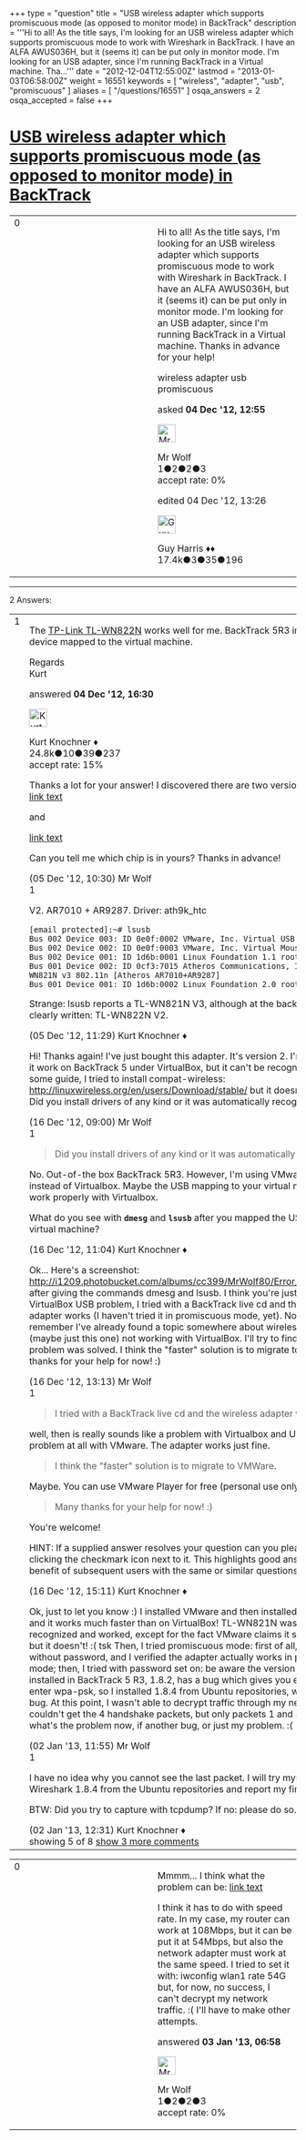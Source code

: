 +++
type = "question"
title = "USB wireless adapter which supports promiscuous mode (as opposed to monitor mode) in BackTrack"
description = '''Hi to all! As the title says, I&#x27;m looking for an USB wireless adapter which supports promiscuous mode to work with Wireshark in BackTrack. I have an ALFA AWUS036H, but it (seems it) can be put only in monitor mode. I&#x27;m looking for an USB adapter, since I&#x27;m running BackTrack in a Virtual machine. Tha...'''
date = "2012-12-04T12:55:00Z"
lastmod = "2013-01-03T06:58:00Z"
weight = 16551
keywords = [ "wireless", "adapter", "usb", "promiscuous" ]
aliases = [ "/questions/16551" ]
osqa_answers = 2
osqa_accepted = false
+++

<div class="headNormal">

# [USB wireless adapter which supports promiscuous mode (as opposed to monitor mode) in BackTrack](/questions/16551/usb-wireless-adapter-which-supports-promiscuous-mode-as-opposed-to-monitor-mode-in-backtrack)

</div>

<div id="main-body">

<div id="askform">

<table id="question-table" style="width:100%;"><colgroup><col style="width: 50%" /><col style="width: 50%" /></colgroup><tbody><tr class="odd"><td style="width: 30px; vertical-align: top"><div class="vote-buttons"><div id="post-16551-score" class="post-score" title="current number of votes">0</div><div id="favorite-count" class="favorite-count"></div></div></td><td><div id="item-right"><div class="question-body"><p>Hi to all! As the title says, I'm looking for an USB wireless adapter which supports promiscuous mode to work with Wireshark in BackTrack. I have an ALFA AWUS036H, but it (seems it) can be put only in monitor mode. I'm looking for an USB adapter, since I'm running BackTrack in a Virtual machine. Thanks in advance for your help!</p></div><div id="question-tags" class="tags-container tags">wireless adapter usb promiscuous</div><div id="question-controls" class="post-controls"></div><div class="post-update-info-container"><div class="post-update-info post-update-info-user"><p>asked <strong>04 Dec '12, 12:55</strong></p><img src="https://secure.gravatar.com/avatar/7be5d0dc6efe68ffb885d38f456f38e6?s=32&amp;d=identicon&amp;r=g" class="gravatar" width="32" height="32" alt="Mr%20Wolf&#39;s gravatar image" /><p>Mr Wolf<br />
<span class="score" title="1 reputation points">1</span><span title="2 badges"><span class="badge1">●</span><span class="badgecount">2</span></span><span title="2 badges"><span class="silver">●</span><span class="badgecount">2</span></span><span title="3 badges"><span class="bronze">●</span><span class="badgecount">3</span></span><br />
<span class="accept_rate" title="Rate of the user&#39;s accepted answers">accept rate:</span> <span title="Mr Wolf has no accepted answers">0%</span></p></div><div class="post-update-info post-update-info-edited"><p>edited 04 Dec '12, 13:26</p><img src="https://secure.gravatar.com/avatar/f93de7000747ab5efb5acd3034b2ebd7?s=32&amp;d=identicon&amp;r=g" class="gravatar" width="32" height="32" alt="Guy%20Harris&#39;s gravatar image" /><p>Guy Harris ♦♦<br />
<span class="score" title="17443 reputation points"><span>17.4k</span></span><span title="3 badges"><span class="badge1">●</span><span class="badgecount">3</span></span><span title="35 badges"><span class="silver">●</span><span class="badgecount">35</span></span><span title="196 badges"><span class="bronze">●</span><span class="badgecount">196</span></span></p></div></div><div id="comments-container-16551" class="comments-container"></div><div id="comment-tools-16551" class="comment-tools"></div><div class="clear"></div><div id="comment-16551-form-container" class="comment-form-container"></div><div class="clear"></div></div></td></tr></tbody></table>

------------------------------------------------------------------------

<div class="tabBar">

<span id="sort-top"></span>

<div class="headQuestions">

2 Answers:

</div>

</div>

<span id="16557"></span>

<div id="answer-container-16557" class="answer">

<table style="width:100%;"><colgroup><col style="width: 50%" /><col style="width: 50%" /></colgroup><tbody><tr class="odd"><td style="width: 30px; vertical-align: top"><div class="vote-buttons"><div id="post-16557-score" class="post-score" title="current number of votes">1</div></div></td><td><div class="item-right"><div class="answer-body"><p>The <a href="http://www.tp-link.com/us/search/?keywords=TL-WN822N">TP-Link TL-WN822N</a> works well for me. BackTrack 5R3 in Vmware. USB device mapped to the virtual machine.</p><p>Regards<br />
Kurt</p></div><div class="answer-controls post-controls"></div><div class="post-update-info-container"><div class="post-update-info post-update-info-user"><p>answered <strong>04 Dec '12, 16:30</strong></p><img src="https://secure.gravatar.com/avatar/23b7bf5b13bc2c98b2e8aa9869ca5d75?s=32&amp;d=identicon&amp;r=g" class="gravatar" width="32" height="32" alt="Kurt%20Knochner&#39;s gravatar image" /><p>Kurt Knochner ♦<br />
<span class="score" title="24767 reputation points"><span>24.8k</span></span><span title="10 badges"><span class="badge1">●</span><span class="badgecount">10</span></span><span title="39 badges"><span class="silver">●</span><span class="badgecount">39</span></span><span title="237 badges"><span class="bronze">●</span><span class="badgecount">237</span></span><br />
<span class="accept_rate" title="Rate of the user&#39;s accepted answers">accept rate:</span> <span title="Kurt Knochner has 344 accepted answers">15%</span> </br></p></div></div><div id="comments-container-16557" class="comments-container"><span id="16601"></span><div id="comment-16601" class="comment"><div id="post-16601-score" class="comment-score"></div><div class="comment-text"><p>Thanks a lot for your answer! I discovered there are two versions of this adapter: <a href="http://wikidevi.com/wiki/TP-LINK_TL-WN822N_v1">link text</a></p><p>and</p><p><a href="http://wikidevi.com/wiki/TP-LINK_TL-WN822N_v2">link text</a></p><p>Can you tell me which chip is in yours? Thanks in advance!</p></div><div id="comment-16601-info" class="comment-info"><span class="comment-age">(05 Dec '12, 10:30)</span> Mr Wolf</div></div><span id="16607"></span><div id="comment-16607" class="comment"><div id="post-16607-score" class="comment-score">1</div><div class="comment-text"><p>V2. AR7010 + AR9287. Driver: ath9k_htc</p><pre><code>[email protected]:~# lsusb
Bus 002 Device 003: ID 0e0f:0002 VMware, Inc. Virtual USB Hub
Bus 002 Device 002: ID 0e0f:0003 VMware, Inc. Virtual Mouse
Bus 002 Device 001: ID 1d6b:0001 Linux Foundation 1.1 root hub
Bus 001 Device 002: ID 0cf3:7015 Atheros Communications, Inc. TP-Link TL-WN821N v3 802.11n [Atheros AR7010+AR9287]
Bus 001 Device 001: ID 1d6b:0002 Linux Foundation 2.0 root hub</code></pre><p>Strange: lsusb reports a TL-WN821N V3, although at the back of the device it's clearly written: TL-WN822N V2.</p></div><div id="comment-16607-info" class="comment-info"><span class="comment-age">(05 Dec '12, 11:29)</span> Kurt Knochner ♦</div></div><span id="16943"></span><div id="comment-16943" class="comment not_top_scorer"><div id="post-16943-score" class="comment-score"></div><div class="comment-text"><p>Hi! Thanks again! I've just bought this adapter. It's version 2. I'm trying to make it work on BackTrack 5 under VirtualBox, but it can't be recognized :/ Following some guide, I tried to install compat-wireless: <a href="http://linuxwireless.org/en/users/Download/stable/">http://linuxwireless.org/en/users/Download/stable/</a> but it doesn't work either. Did you install drivers of any kind or it was automatically recognized?</p></div><div id="comment-16943-info" class="comment-info"><span class="comment-age">(16 Dec '12, 09:00)</span> Mr Wolf</div></div><span id="16944"></span><div id="comment-16944" class="comment"><div id="post-16944-score" class="comment-score">1</div><div class="comment-text"><blockquote><p>Did you install drivers of any kind or it was automatically recognized?</p></blockquote><p>No. Out-of-the box BackTrack 5R3. However, I'm using VMware Workstation 9 instead of Virtualbox. Maybe the USB mapping to your virtual machine does not work properly with Virtualbox.</p><p>What do you see with <strong><code>dmesg</code></strong> and <strong><code>lsusb</code></strong> after you mapped the USB port to your virtual machine?</p></div><div id="comment-16944-info" class="comment-info"><span class="comment-age">(16 Dec '12, 11:04)</span> Kurt Knochner ♦</div></div><span id="16946"></span><div id="comment-16946" class="comment not_top_scorer"><div id="post-16946-score" class="comment-score"></div><div class="comment-text"><p>Ok... Here's a screenshot: <a href="http://i1209.photobucket.com/albums/cc399/MrWolf80/Error_zps2821af63.jpg">http://i1209.photobucket.com/albums/cc399/MrWolf80/Error_zps2821af63.jpg</a> after giving the commands dmesg and lsusb. I think you're just right: it's a VirtualBox USB problem, I tried with a BackTrack live cd and the wireless adapter works (I haven't tried it in promiscuous mode, yet). Now, I also remember I've already found a topic somewhere about wireless USB adapter (maybe just this one) not working with VirtualBox. I'll try to find it and see if the problem was solved. I think the "faster" solution is to migrate to VMWare. Many thanks for your help for now! :)</p></div><div id="comment-16946-info" class="comment-info"><span class="comment-age">(16 Dec '12, 13:13)</span> Mr Wolf</div></div><span id="16949"></span><div id="comment-16949" class="comment"><div id="post-16949-score" class="comment-score">1</div><div class="comment-text"><blockquote><p>I tried with a BackTrack live cd and the wireless adapter works</p></blockquote><p>well, then is really sounds like a problem with Virtualbox and USB. I have no problem at all with VMware. The adapter works just fine.</p><blockquote><p>I think the "faster" solution is to migrate to VMWare.</p></blockquote><p>Maybe. You can use VMware Player for free (personal use only!)</p><blockquote><p>Many thanks for your help for now! :)</p></blockquote><p>You're welcome!</p><p>HINT: If a supplied answer resolves your question can you please "accept" it by clicking the checkmark icon next to it. This highlights good answers for the benefit of subsequent users with the same or similar questions.</p></div><div id="comment-16949-info" class="comment-info"><span class="comment-age">(16 Dec '12, 15:11)</span> Kurt Knochner ♦</div></div><span id="17392"></span><div id="comment-17392" class="comment not_top_scorer"><div id="post-17392-score" class="comment-score"></div><div class="comment-text"><p>Ok, just to let you know :) I installed VMware and then installed BackTrack 5 R3 and it works much faster than on VirtualBox! TL-WN821N was immediately recognized and worked, except for the fact VMware claims it supports USB 3.0, but it doesn't! :( tsk Then, I tried promiscuous mode: first of all, with my network without password, and I verified the adapter actually works in promiscuous mode; then, I tried with password set on: be aware the version of Wireshark installed in BackTrack 5 R3, 1.8.2, has a bug which gives you error when you enter wpa-psk, so I installed 1.8.4 from Ubuntu repositories, which solved the bug. At this point, I wasn't able to decrypt traffic through my network, since I couldn't get the 4 handshake packets, but only packets 1 and 3. I don't know what's the problem now, if another bug, or just my problem. :(</p></div><div id="comment-17392-info" class="comment-info"><span class="comment-age">(02 Jan '13, 11:55)</span> Mr Wolf</div></div><span id="17395"></span><div id="comment-17395" class="comment"><div id="post-17395-score" class="comment-score">1</div><div class="comment-text"><p>I have no idea why you cannot see the last packet. I will try myself with Wireshark 1.8.4 from the Ubuntu repositories and report my findings.</p><p>BTW: Did you try to capture with tcpdump? If no: please do so.</p></div><div id="comment-17395-info" class="comment-info"><span class="comment-age">(02 Jan '13, 12:31)</span> Kurt Knochner ♦</div></div></div><div id="comment-tools-16557" class="comment-tools"><span class="comments-showing"> showing 5 of 8 </span> <a href="#" class="show-all-comments-link">show 3 more comments</a></div><div class="clear"></div><div id="comment-16557-form-container" class="comment-form-container"></div><div class="clear"></div></div></td></tr></tbody></table>

</div>

<span id="17413"></span>

<div id="answer-container-17413" class="answer answered-by-owner">

<table style="width:100%;"><colgroup><col style="width: 50%" /><col style="width: 50%" /></colgroup><tbody><tr class="odd"><td style="width: 30px; vertical-align: top"><div class="vote-buttons"><div id="post-17413-score" class="post-score" title="current number of votes">0</div></div></td><td><div class="item-right"><div class="answer-body"><p>Mmmm... I think what the problem can be: <a href="http://www.aircrack-ng.org/doku.php?id=cracking_wpa#i_cannot_capture_the_four-way_handshake">link text</a></p><p>I think it has to do with speed rate. In my case, my router can work at 108Mbps, but it can be put it at 54Mbps, but also the network adapter must work at the same speed. I tried to set it with: iwconfig wlan1 rate 54G but, for now, no success, I can't decrypt my network traffic. :( I'll have to make other attempts.</p></div><div class="answer-controls post-controls"></div><div class="post-update-info-container"><div class="post-update-info post-update-info-user"><p>answered <strong>03 Jan '13, 06:58</strong></p><img src="https://secure.gravatar.com/avatar/7be5d0dc6efe68ffb885d38f456f38e6?s=32&amp;d=identicon&amp;r=g" class="gravatar" width="32" height="32" alt="Mr%20Wolf&#39;s gravatar image" /><p>Mr Wolf<br />
<span class="score" title="1 reputation points">1</span><span title="2 badges"><span class="badge1">●</span><span class="badgecount">2</span></span><span title="2 badges"><span class="silver">●</span><span class="badgecount">2</span></span><span title="3 badges"><span class="bronze">●</span><span class="badgecount">3</span></span><br />
<span class="accept_rate" title="Rate of the user&#39;s accepted answers">accept rate:</span> <span title="Mr Wolf has no accepted answers">0%</span></p></div></div><div id="comments-container-17413" class="comments-container"></div><div id="comment-tools-17413" class="comment-tools"></div><div class="clear"></div><div id="comment-17413-form-container" class="comment-form-container"></div><div class="clear"></div></div></td></tr></tbody></table>

</div>

<div class="paginator-container-left">

</div>

</div>

</div>

